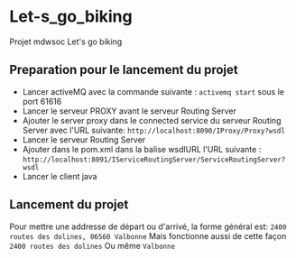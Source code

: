 # Let-s_go_biking
Projet mdwsoc Let's go biking


## Preparation pour le lancement du projet

- Lancer activeMQ avec la commande suivante : `activemq start` sous le port 61616
- Lancer le serveur PROXY avant le serveur Routing Server
- Ajouter le server proxy dans le connected service du serveur Routing Server avec l'URL suivante: `http://localhost:8090/IProxy/Proxy?wsdl`
- Lancer le serveur Routing Server
- Ajouter dans le pom.xml dans la balise wsdlURL l'URL suivante : `http://localhost:8091/IServiceRoutingServer/ServiceRoutingServer?wsdl`
- Lancer le client java

## Lancement du projet

Pour mettre une addresse de départ ou d'arrivé, la forme général est: `2400 routes des dolines, 06560 Valbonne`
Mais fonctionne aussi de cette façon `2400 routes des dolines`
Ou même `Valbonne`